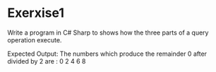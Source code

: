 # Exerxise1
Write a program in C# Sharp to shows how the three parts of a query operation execute.

Expected Output:
The numbers which produce the remainder 0 after divided by 2 are :
0 2 4 6 8
